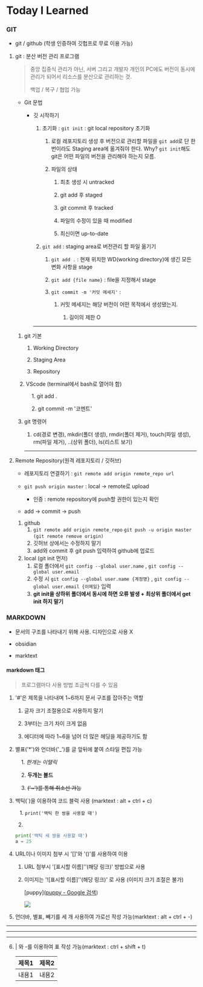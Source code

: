 # Today I Learned

### GIT

- git / github (학생 인증하여 깃헙프로 무료 이용 가능)
1. git : 분산 버전 관리 프로그램
   
   > 중앙 집중식 관리가 아닌, 서버 그리고 개발자 개인의 PC에도 버전이 동시에 관리가 되어서 리소스를 분산으로 관리하는 것.
   > 
   > 백업 / 복구 / 협업 가능
   
   - Git 문법
     
     - 깃 시작하기
       
       1. 초기화 : `git init` : git local repository 초기화
          
          1. 로컬 레포지토리 생성 후 버전으로 관리할 파일을 `git add`로 단 한번이라도 Staging area에 옮겨줘야 한다.
             Why? `git init`해도 git은 어떤 파일의 버전을 관리해야 하는지 모름.
          
          2. 파일의 상태
             
             1. 최초 생성 시 untracked
             
             2. git add 후 staged
             
             3. git commit 후 tracked
             
             4. 파일의 수정이 있을 때 modified
             
             5. 최신이면 up-to-date
       
       2. `git add` : staging area로 버전관리 할 파일 옮기기
          
          1. `git add .` : 현재 위치한 WD(working directory)에 생긴 모든 변화 사항을 stage
          
          2. `git add {file name}` : file을 지정해서 stage
          
          3. `git commit -m '커밋 메세지'` :
             
             1. 커밋 메세지는 해당 버전이 어떤 목적에서 생성됐는지.
                
                1. 길이의 제한 O
       
       ---
   1. git 기본
      
      1. Working Directory
      
      2. Staging Area
      
      3. Repository
   
      2. VScode (terminal에서 bash로 열어야 함)
   
              1. git add .
   
              2. git commit -m '코멘트'
   
   3. git 명령어
      
      1. cd(경로 변경), mkdir(폴더 생성), rmdir(폴더 제거), touch(파일 생성), rm(파일 제거), ..(상위 폴더), ls(리스트 보기)
      
      ---

2. Remote Repository(원격 레포지토리 / 깃허브)
   
   - 레포지토리 연결하기 : `git remote add origin remote_repo url`
   
   - `git push origin master` : local -> remote로 upload
     
     - 인증 : remote repository에 push할 권한이 있는지 확인
   
   - add -> commit -> push
   1. github
      1. `git remote add origin remote_repo`
         `git push -u origin master`
         `(git remote remove origin)`
      2. 깃허브 상에서는 수정하지 말기
      3. add와 commit 후 git push 입력하여 github에 업로드
   2. local (git init 먼저)
      1. 로컬 폴더에서 `git config --global user.name` , `git config --global user.email`
      2. 수정 시 `git config --global user.name {계정명}` , 
         `git config --global user.email {이메일}` 입력
      3. **git init을 상하위 폴더에서 동시에 하면 오류 발생 + 최상위 폴더에서 get init 하지 말기**

### MARKDOWN

- 문서의 구조를 나타내기 위해 사용. 디자인으로 사용 X

- obsidian

- marktext

#### markdown 태그

> 프로그램마다 사용 방법 조금씩 다를 수 있음

1. '#'은 제목을 나타내며 1~6까지 문서 구조를 잡아주는 역할
   
   1. 글자 크기 조절용으로 사용하지 말기
   
   2. 3부터는 크기 차이 크게 없음
   
   3. 에디터에 따라 1~6을 넘어 더 많은 헤딩을 제공하기도 함

2. 별표('*')와 언더바('_')를 글 앞뒤에 붙여 스타일 편집 가능

          1. *한개는 이탤릭*  

          2. **두개는 볼드**

          3. ~~('~')를 통해 취소선 가능~~

3. 백틱(`)을 이용하여 코드 블럭 사용 (marktext : alt + ctrl + c)
   
      1. `print('백틱 한 쌍을 사용할 때')`
   
      2. 
   
   ```python
   print('백틱 세 쌍을 사용할 때')
   a = 25
   ```

4. URL이나 이미지 첨부 시 '[]'와 '()'를 사용하여 이용
   
   1. URL 첨부시 '[표시할 이름]''(해당 링크)' 방법으로 사용
   
   2. 이미지는 '![표시할 이름]''(해당 링크)' 로 사용 (이미지 크기 조절은 불가)
      
      [puppy]([puppy - Google 검색](https://www.google.com/search?q=puppy&source=lnms&tbm=isch&sa=X&ved=2ahUKEwjgqP2PhMH8AhUTad4KHatbBNEQ_AUoAXoECAEQAw&biw=1920&bih=969&dpr=1))
      
      ![](0112til_assets/2023-01-12-11-57-40-image.png)

5. 언더바, 별표, 빼기를 세 개 사용하여 가로선 작성 가능(marktext : alt + ctrl + -)

---

___

***

6. | 와 -를 이용하여 표 작성 가능(marktext : ctrl + shift + t)
   
   | 제목1 | 제목2 |
   | --- | --- |
   | 내용1 | 내용2 |
